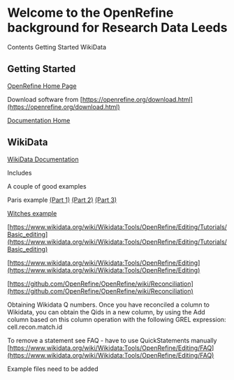 # Welcome to the OpenRefine background for Research Data Leeds
Contents
Getting Started
WikiData

## Getting Started
[OpenRefine Home Page](https://openrefine.org/)

Download software from [https://openrefine.org/download.html](https://openrefine.org/download.html)

[Documentation Home](https://openrefine.org/documentation.html)

## WikiData
[WikiData Documentation](https://www.wikidata.org/wiki/Wikidata:Tools/OpenRefine)

Includes

A couple of good examples

Paris example [(Part 1)](https://upload.wikimedia.org/wikipedia/commons/3/30/Wikidata_Editing_with_OpenRefine_-_Part_1.webm)
 [(Part 2)](https://commons.wikimedia.org/wiki/File:Wikidata_Editing_with_OpenRefine_-_Part_2.webm)
 [(Part 3)](https://commons.wikimedia.org/wiki/File:Wikidata_Editing_with_OpenRefine_-_Part_3.webm)

[Witches example](https://upload.wikimedia.org/wikipedia/commons/9/9a/OpenRefine_Beginners_Tutorial_by_Emma_Carroll.webm)

[https://www.wikidata.org/wiki/Wikidata:Tools/OpenRefine/Editing/Tutorials/Basic_editing](https://www.wikidata.org/wiki/Wikidata:Tools/OpenRefine/Editing/Tutorials/Basic_editing)

[https://www.wikidata.org/wiki/Wikidata:Tools/OpenRefine/Editing](https://www.wikidata.org/wiki/Wikidata:Tools/OpenRefine/Editing)

[https://github.com/OpenRefine/OpenRefine/wiki/Reconciliation](https://github.com/OpenRefine/OpenRefine/wiki/Reconciliation)

Obtaining Wikidata Q numbers. Once you have reconciled a column to Wikidata, you can obtain the Qids in a new column, by using the Add column based on this column operation with the following GREL expression: cell.recon.match.id

To remove a statement see FAQ - have to use QuickStatements manually
[https://www.wikidata.org/wiki/Wikidata:Tools/OpenRefine/Editing/FAQ](https://www.wikidata.org/wiki/Wikidata:Tools/OpenRefine/Editing/FAQ)

Example files need to be added

